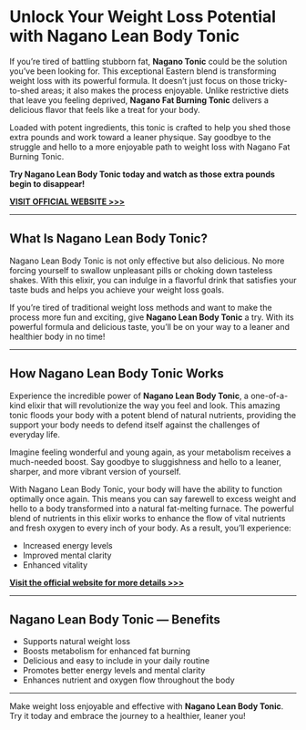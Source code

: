# Unlock Your Weight Loss Potential with Nagano Lean Body Tonic

If you’re tired of battling stubborn fat, **Nagano Tonic** could be the solution you’ve been looking for. This exceptional Eastern blend is transforming weight loss with its powerful formula. It doesn’t just focus on those tricky-to-shed areas; it also makes the process enjoyable. Unlike restrictive diets that leave you feeling deprived, **Nagano Fat Burning Tonic** delivers a delicious flavor that feels like a treat for your body.

Loaded with potent ingredients, this tonic is crafted to help you shed those extra pounds and work toward a leaner physique. Say goodbye to the struggle and hello to a more enjoyable path to weight loss with Nagano Fat Burning Tonic.

**Try Nagano Lean Body Tonic today and watch as those extra pounds begin to disappear!**

**[VISIT OFFICIAL WEBSITE >>>](u-naganotonic.com)**

---

## What Is Nagano Lean Body Tonic?

Nagano Lean Body Tonic is not only effective but also delicious. No more forcing yourself to swallow unpleasant pills or choking down tasteless shakes. With this elixir, you can indulge in a flavorful drink that satisfies your taste buds and helps you achieve your weight loss goals.

If you’re tired of traditional weight loss methods and want to make the process more fun and exciting, give **Nagano Lean Body Tonic** a try. With its powerful formula and delicious taste, you’ll be on your way to a leaner and healthier body in no time!

---

## How Nagano Lean Body Tonic Works

Experience the incredible power of **Nagano Lean Body Tonic**, a one-of-a-kind elixir that will revolutionize the way you feel and look. This amazing tonic floods your body with a potent blend of natural nutrients, providing the support your body needs to defend itself against the challenges of everyday life.

Imagine feeling wonderful and young again, as your metabolism receives a much-needed boost. Say goodbye to sluggishness and hello to a leaner, sharper, and more vibrant version of yourself.

With Nagano Lean Body Tonic, your body will have the ability to function optimally once again. This means you can say farewell to excess weight and hello to a body transformed into a natural fat-melting furnace. The powerful blend of nutrients in this elixir works to enhance the flow of vital nutrients and fresh oxygen to every inch of your body. As a result, you’ll experience:

- Increased energy levels
- Improved mental clarity
- Enhanced vitality

**[Visit the official website for more details >>>](u-naganotonic.com)**

---

## Nagano Lean Body Tonic — Benefits

- Supports natural weight loss
- Boosts metabolism for enhanced fat burning
- Delicious and easy to include in your daily routine
- Promotes better energy levels and mental clarity
- Enhances nutrient and oxygen flow throughout the body

---

Make weight loss enjoyable and effective with **Nagano Lean Body Tonic**. Try it today and embrace the journey to a healthier, leaner you!

